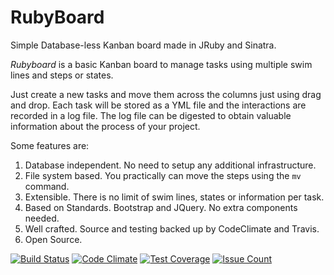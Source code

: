 # RubyBoard
Simple Database-less Kanban board made in JRuby and Sinatra.

_Rubyboard_ is a basic Kanban board to manage tasks using multiple swim
lines and steps or states.

Just create a new tasks and move them across the columns just using drag and drop. Each task will
be stored as a YML file and the interactions are recorded in a log file. The log
file can be digested to obtain valuable information about the process of 
your project.

Some features are:

1. Database independent. No need to setup any additional infrastructure.
2. File system based. You practically can move the steps using the `mv` command.
3. Extensible. There is no limit of swim lines, states or information per task.
4. Based on Standards. Bootstrap and JQuery. No extra components needed.
5. Well crafted. Source and testing backed up by CodeClimate and Travis.
6. Open Source.

[![Build Status](https://travis-ci.org/giraldomauricio/rubyboard.svg?branch=master)](https://travis-ci.org/giraldomauricio/rubyboard)
[![Code Climate](https://codeclimate.com/github/giraldomauricio/rubyboard/badges/gpa.svg)](https://codeclimate.com/github/giraldomauricio/rubyboard)
[![Test Coverage](https://codeclimate.com/github/giraldomauricio/rubyboard/badges/coverage.svg)](https://codeclimate.com/github/giraldomauricio/rubyboard/coverage)
[![Issue Count](https://codeclimate.com/github/giraldomauricio/rubyboard/badges/issue_count.svg)](https://codeclimate.com/github/giraldomauricio/rubyboard)